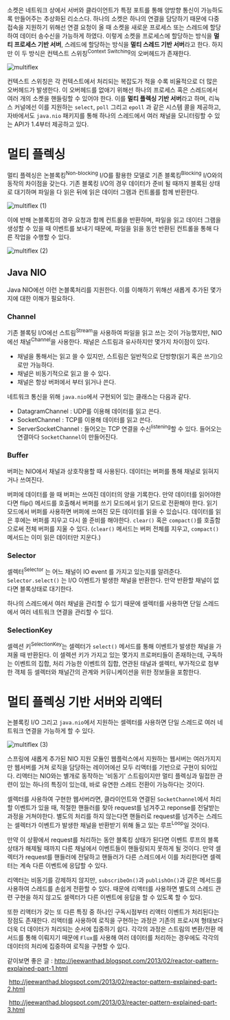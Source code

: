  소켓은 네트워크 상에서 서버와 클라이언트가 특정 포트를 통해 양방향 통신이 가능하도록 만들어주는 추상화된 리소스다.  하나의 소켓은 하나의 연결을 담당하기 때문에 다중 접속을 지원하기 위해선 연결 요청이 올 때 소켓을 새로운 프로세스 또는 스레드에 할당하여 데이터 송수신을 가능하게 하였다. 이렇게 소켓을 프로세스에 할당하는 방식을 **멀티 프로세스 기반 서버**, 스레드에 할당하는 방식을 **멀티 스레드 기반 서버**라고 한다. 하지만 이 두 방식은 컨텍스트 스위칭<sup>Context Switching</sup>의 오버헤드가 존재한다. 

![multiflex](https://user-images.githubusercontent.com/18159012/54667814-afb68a80-4b30-11e9-8e72-1ba65dbdfa21.png)

컨텍스트 스위칭은 각 컨텍스트에서 처리되는 복잡도가 적을 수록 비율적으로 더 많은 오버헤드가 발생한다. 이 오버헤드를 없애기 위해선 하나의 프로세스 혹은 스레드에서 여러 개의 소켓을 핸들링할 수 있어야 한다. 이를 **멀티 플렉싱 기반 서버**라고 하며, 리눅스 커널에선 이를 지원하는 `select`, `poll` 그리고 `epoll` 과 같은 시스템 콜을 제공하고, 자바에서도 `java.nio` 패키지를 통해 하나의 스레드에서 여러 채널을 모니터링할 수 있는 API가 1.4부터 제공하고 있다.

# 멀티 플렉싱

멀티 플렉싱은 논블록킹<sup>Non-blocking</sup> I/O를 활용한 모델로 기존 블록킹<sup>Blocking</sup> I/O와의 동작의 차이점을 갖는다. 기존 블록킹 I/O의 경우 데이터가 준비 될 때까지 블록된 상태로 대기하며 파일을 다 읽은 뒤에 읽은 데이터 그램과 컨트롤를 함께 반환한다.

![multiflex (1)](https://user-images.githubusercontent.com/18159012/54669068-c6aaac00-4b33-11e9-8532-19a1b32a95af.png)

이에 반해 논블록킹의 경우 요청과 함께 컨트롤을 반환하며, 파일을 읽고 데이터 그램을 생성할 수 있을 때 이벤트를 보내기 때문에, 파일을 읽을 동안 반환된 컨트롤을 통해 다른 작업을 수행할 수 있다.

![multiflex (2)](https://user-images.githubusercontent.com/18159012/54669316-68ca9400-4b34-11e9-94c4-851a5f1e946d.png)

## Java NIO

Java NIO에선 이런 논블록처리를 지원한다. 이를 이해하기 위해선 새롭게 추가된 몇가지에 대한 이해가 필요하다.

### Channel

기존 블록팅 I/O에선 스트림<sup>Stream</sup>을 사용하여 파일을 읽고 쓰는 것이 가능했지만, NIO에선 채널<sup>Channel</sup>을 사용한다.  채널은 스트림과 유사하지만 몇가지 차이점이 있다.

- 채널을 통해서는 읽고 쓸 수 있지만, 스트림은 일반적으로 단방향(읽기 혹은 쓰기)으로만 가능하다.
- 채널은 비동기적으로 읽고 쓸 수 있다.
- 채널은 항상 버퍼에서 부터 읽거나 쓴다.

네트워크 통신을 위해 `java.nio`에서 구현되어 있는 클래스는 다음과 같다.

- DatagramChannel : UDP를 이용해 데이터를 읽고 쓴다.
- SocketChannel : TCP를 이용해 데이터를 읽고 쓴다.
- ServerSocketChannel : 들어오는 TCP 연결을 수신<sup>listening</sup>할 수 있다. 들어오는 연결마다 `SocketChannel`이 만들어진다.

### Buffer

버퍼는 NIO에서 채널과 상호작용할 때 사용된다. 데이터는 버퍼를 통해 채널로 읽혀지거나 쓰여진다.

버퍼에 데이터를 쓸 때 버퍼는 쓰여진 데이터의 양을 기록한다. 만약 데이터를 읽어야한다면 flip() 메서드를 호출해서 버퍼를 쓰기 모드에서 읽기 모드로 전환해야 한다. 읽기 모드에서 버퍼를 사용하면 버퍼에 쓰여진 모든 데이터를 읽을 수 있습니다.
데이터를 읽은 후에는 버퍼를 지우고 다시 쓸 준비를 해야한다. `clear()` 혹은 `compact()`를 호출함으로써 전체 버퍼를 지울 수 있다. (`clear()` 메서드는 버퍼 전체를 지우고, `compact()` 메서드는 이미 읽은 데이터만 지운다.)

### Selector

셀렉터<sup>Selector</sup> 는 어느  채널이 IO event 를 가지고 있는지를 알려준다. `Selector.select()` 는 I/O 이벤트가 발생한 채널을 반환한다. 만약 반환할 채널이 없다면 블록상태로 대기한다.

하나의 스레드에서 여러 채널을 관리할 수 있기 때문에 셀렉터를 사용하면 단일 스레드에서 여러 네트워크 연결을 관리할 수 있다.

### SelectionKey

셀렉션 키<sup>SelectionKey</sup>는 셀렉터가 `select()` 메서드를 통해 이벤트가 발생한 채널을 가져올 때 반환된다. 이 셀렉션 키가 가지고 있는 몇가지 프로퍼티들이 존재하는데, 구독하는 이벤트의 집합, 처리 가능한 이벤트의 집합, 연관된 태널과 셀렉터, 부가적으로 첨부한 객체 등 셀렉터와 채널간의 관계와 커뮤니케이션을 위한 정보들을 포함한다.

# 멀티 플렉싱 기반 서버와 리액터

논블록킹 I/O 그리고 `java.nio`에서 지원하는 셀렉터를 사용하면 단일 스레드로 여러 네트워크 연결을 가능하게 할 수 있다.

![multiflex (3)](https://user-images.githubusercontent.com/18159012/54671233-d7a9ec00-4b38-11e9-94bf-90437944a9e3.png)

스프링에 새롭게 추가된 NIO 지원 모듈인 웹플럭스에서 지원하는 웹서버는 여러가지지만 웹서버를 거쳐 로직을 담당하는 레이어에선 모두 리액터를 기반으로 구현이 되어있다. 리액터는 NIO와는 별개로 동작하는 '비동기' 스트림이지만 멀티 플렉싱과 밀접한 관련이 있는 하나의 특징이 있는데, 바로 유연한 스레드 전환이 가능하다는 것이다.

셀렉터를 사용하여 구현한 웹서버라면, 클라이언트와 연결된 `SocketChannel`에서 처리할 이벤트가 있을 때, 적절한 핸들러를 찾아 request를 넘겨주고 reponse를 전달받는 과정을 거쳐야한다. 별도의 처리를 하지 않는다면 핸들러로 request를 넘겨주는 스레드는 셀렉터가 이벤트가 발생한 채널을 반환받기 위해 돌고 있는 루프<sup>Loop</sup>일 것이다.

만약 이 상황에서 request를 처리하는 동안 블록킹 상태가 된다면 이벤트 루프의 블록상태가 해제될 때까지 다른 채널에서 이벤트들이 핸들링되지 못하게 될 것이다. 만약 셀렉터가 request를 핸들러에 전달하고 핸들러가 다른 스레드에서 이를 처리한다면 셀렉터는 계속 다른 이벤트에 응답할 수 있다.

리액터는 비동기를 강제하지 않지만, `subscribeOn()`과 `publishOn()`과 같은 메서드를 사용하여 스레드를 손쉽게 전환할 수 있다. 때문에 리액터를 사용하면 별도의 스레드 관련 구현을 하지 않고도 셀렉터가 다른 이벤트에 응답을 할 수 있도록 할 수 있다.

또한 리액터가 갖는 또 다른 특징 중 하나인 구독시점부터 리액터 이벤트가 처리된다는 장점도 존재한다. 리액터를 사용하여 로직을 구현하는 과정은 기존의 프로시져 형태보다 더욱 더 데이터가 처리되는 순서에 집중하기 쉽다. 각각의 과정은 스트림의 변환/전환 메서드를 통해 이뤄지기 때문에 `Flux`를 사용해 여러 데이터를 처리하는 경우에도 각각의 데이터의 처리에 집중하여 로직을 구현할 수 있다.

같이보면 좋은 글 : http://jeewanthad.blogspot.com/2013/02/reactor-pattern-explained-part-1.html

​                                http://jeewanthad.blogspot.com/2013/02/reactor-pattern-explained-part-2.html

​                                http://jeewanthad.blogspot.com/2013/03/reacter-pattern-explained-part-3.html